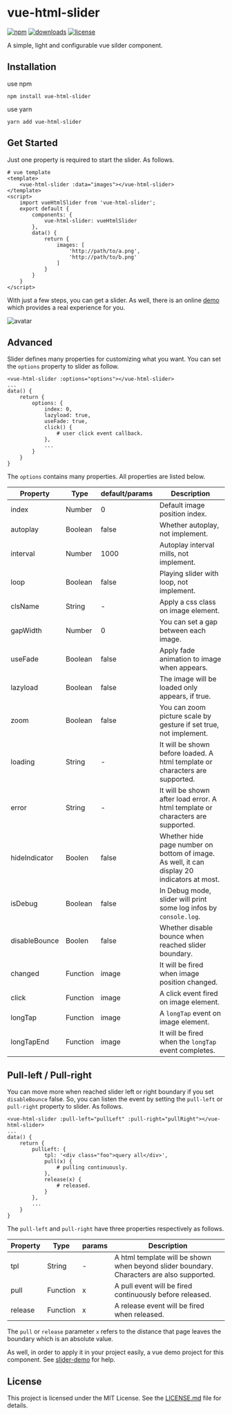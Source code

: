 # vue-html-slider

[![npm][npm]][npm-url] 
[![downloads][downloads]][downloads-url]
[![license][license]][license-url]

A simple, light and configurable vue silder component.

[npm]: https://img.shields.io/npm/v/vue-html-slider.svg
[npm-url]: https://www.npmjs.com/package/vue-html-slider
[downloads]: https://img.shields.io/npm/dm/vue-html-slider.svg
[downloads-url]: https://npmcharts.com/compare/vue-html-slider?minimal=true
[license]: https://img.shields.io/npm/l/vue-html-slider.svg
[license-url]:https://github.com/git-onepixel/vue-html-slider/blob/master/LICENSE

## Installation
use npm
```
npm install vue-html-slider
```
use yarn
```
yarn add vue-html-slider
```

## Get Started
Just one property is required to start the slider. As follows.
```
# vue template
<template> 
    <vue-html-slider :data="images"></vue-html-slider>
</template>
<script>
    import vueHtmlSlider from 'vue-html-slider';
    export default {
        components: {
            vue-html-slider: vueHtmlSlider
        },
        data() {
            return {
                images: [
                    'http://path/to/a.png',
                    'http://path/to/b.png'
                ]
            }
        }
    }
</script>
```
With just a few steps, you can get a slider. As well, there is an online [demo](https://www.duqianduan.com/slider/index.html) which provides a real experience for you. 

![avatar](https://static.duqianduan.com/slider/qrcode.png)
 
## Advanced
Slider defines many properties for customizing what you want. You can set the `options` property to slider as follow.

```
<vue-html-slider :options="options"></vue-html-slider>
...
data() {
    return {
        options: {
            index: 0,
            lazyload: true,
            useFade: true,
            click() {
                # user click event callback.
            },
            ...
        }
    }
}
```

The `options` contains many properties. All properties are listed below.

| Property | Type | default/params | Description | 
| ------ | ------ | ------ | ------ | 
| index | Number | 0 |  Default image position index. |
| autoplay | Boolean | false | Whether autoplay, not implement. |
| interval | Number | 1000 |  Autoplay interval mills, not implement. |
| loop | Boolean | false | Playing slider with loop, not implement. |
| clsName | String | - | Apply a css class on image element. | 
| gapWidth | Number | 0 | You can set a gap between each image.|
| useFade | Boolean | false | Apply fade animation to image when appears. |
| lazyload | Boolean | false | The image will be loaded only appears, if true. |
| zoom | Boolean | false | You can zoom picture scale by gesture if set true, not implement.|
| loading | String | - | It will be shown before loaded. A html template or characters are supported.| 
| error | String | - | It will be shown after load error. A html template or characters are supported.|   
| hideIndicator | Boolen | false | Whether hide page number on bottom of image. As well, it can display 20 indicators at most.| 
| isDebug | Boolean | false | In Debug mode, slider will print some log infos by `console.log`. |
| disableBounce | Boolen | false | Whether disable bounce when reached slider boundary. |
| changed | Function | image |  It will be fired when image position changed. |
| click | Function | image | A click event fired on image element. |
| longTap | Function | image |  A `longTap` event on image element. |
| longTapEnd | Function | image | It will be fired when the `longTap` event completes. |

## Pull-left / Pull-right
You can move more when reached slider left or right boundary if you set `disableBounce` false. So, you can listen the event by setting the `pull-left` or `pull-right` property to slider. As follows.

```
<vue-html-slider :pull-left="pullLeft" :pull-right="pullRight"></vue-html-slider>
...
data() {
    return {
        pullLeft: {
            tpl: '<div class="foo">query all</div>',
            pull(x) {
                # pulling continuously.
            },
            release(x) {
                # released.
            }
        },
        ...
    }
}
```
The `pull-left` and `pull-right` have three properties respectively as follows.

| Property | Type | params | Description | 
| ------ | ------ | ------ | ------ | 
| tpl | String | - |  A html template will be shown when beyond slider boundary. Characters are also supported. |
| pull | Function | x | A pull event will be fired continuously before released. |
| release | Function | x | A release event will be fired when released. |

The `pull` or `release` parameter `x` refers to the distance that page leaves the boundary which is an absolute value.

As well, in order to apply it in your project easily, a vue demo project for this component. See [slider-demo](https://github.com/git-onepixel/slider-demo) for help.

## License
This project is licensed under the MIT License.
See the [LICENSE.md](https://github.com/git-onepixel/vue-html-slider/blob/master/LICENSE) file for details.